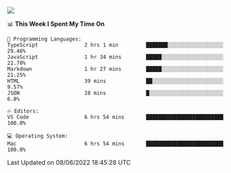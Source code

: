 ![](http://github-profile-summary-cards.vercel.app/api/cards/profile-details?username=kok-s0s&theme=vue)

<!--START_SECTION:waka-->
📊 **This Week I Spent My Time On** 

```text
💬 Programming Languages: 
TypeScript               2 hrs 1 min         ███████░░░░░░░░░░░░░░░░░░   29.46% 
JavaScript               1 hr 34 mins        █████░░░░░░░░░░░░░░░░░░░░   22.78% 
Markdown                 1 hr 27 mins        █████░░░░░░░░░░░░░░░░░░░░   21.25% 
HTML                     39 mins             ██░░░░░░░░░░░░░░░░░░░░░░░   9.57% 
JSON                     28 mins             █░░░░░░░░░░░░░░░░░░░░░░░░   6.8%

🔥 Editors: 
VS Code                  6 hrs 54 mins       █████████████████████████   100.0%

💻 Operating System: 
Mac                      6 hrs 54 mins       █████████████████████████   100.0%

```


 Last Updated on 08/06/2022 18:45:28 UTC
<!--END_SECTION:waka-->
